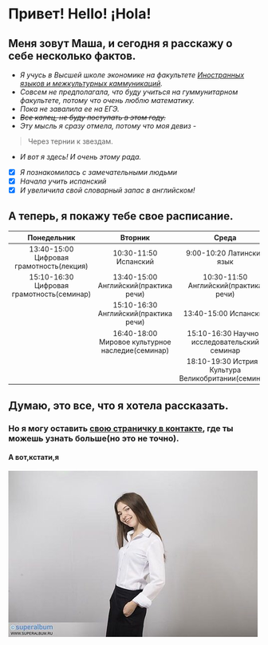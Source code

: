 # Привет! Hello! ¡Hola!
## Меня зовут Маша, и сегодня я расскажу о себе несколько фактов.


*  *Я учусь в Высшей школе экономике на факультете [Иностранных языков и межкультурных каммуникаций](https://www.hse.ru/ba/lang/).*
*  *Совсем не предполагала, что буду учиться на гуммунитарном факультете, потому что очень люблю математику.*
*  *_Пока не завалила ее на ЕГЭ._*
*  *~~Все капец, не буду поступать в этом году.~~*
*  *Эту мысль я сразу отмела, потому что моя девиз -*
> Через тернии к звездам.
*  *И вот я здесь! И очень этому рада.*

*  [x] *Я познакомилась с замечательными людьми*
*  [x] *Начала учить испанский*
*  [x] *И увеличила свой словарный запас в английском!*

## А теперь, я покажу тебе свое расписание.
 
Понедельник|Вторник|Среда|Четверг|Пятница
|:-:|:-:|:-:|:-:|:-:
|13:40-15:00 Цифровая грамотность(лекция)|10:30-11:50 Испанский|9:00-10:20 Латинский язык|12:10-13:30 Английский(практическое занятие)|12:10-13:30 Испанский
|15:10-16:30 Цифровая грамотность(семинар)|13:40-15:00 Английский(практика речи)|10:30-11:50 Английский(практика речи)|13:40-15:00 Английский(фонетика)|15:10-16:30 Истрия и Культура Великобритании(леккция)
||15:10-16:30 Английский(практика речи)|13:40-15:00 Испанский|15:10-16:30 Английский(грамматика)|16:40-18:00 Мировое культурное наследие(лекция)
||16:40-18:00 Мировое культурное наследие(семинар)|15:10-16:30 Научно-исследовательский семинар|16:40-18:00 Английский(грамматика)||
|||18:10-19:30 Истрия и Культура Великобритании(семинар)|||

## Думаю, это все, что я хотела рассказать.
### Но я могу оставить [свою страничку в контакте](https://vk.com/sidelnikova_maria), где ты можешь узнать больше(но это не точно).

#### А вот,кстати,я

![](https://github.com/msidelnikova/hw1/blob/master/IMG_7122.JPG)            
